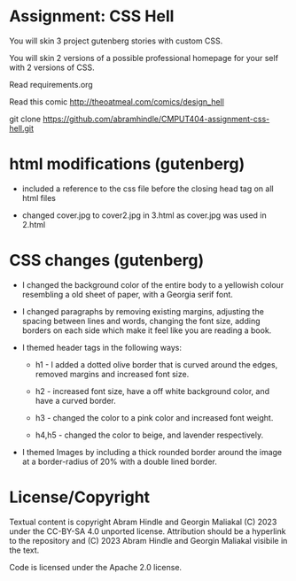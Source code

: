 Assignment: CSS Hell
====================

You will skin 3 project gutenberg stories with custom CSS.

You will skin 2 versions of a possible professional homepage for your
self with 2 versions of CSS.

Read requirements.org

Read this comic http://theoatmeal.com/comics/design_hell

git clone https://github.com/abramhindle/CMPUT404-assignment-css-hell.git

# html modifications (gutenberg)

* included a reference to the css file before the closing head tag on all html files

* changed cover.jpg to cover2.jpg in 3.html as cover.jpg was used in 2.html


# CSS changes (gutenberg)

* I changed the background color of the entire body to a yellowish colour resembling a old sheet of paper, with a Georgia serif font.

* I changed paragraphs by removing existing margins, adjusting the spacing between lines and words, changing the font size, adding borders on each side which make it feel like you are reading a book.

* I themed header tags in the following ways:
    * h1 - I added a dotted olive border that is curved around the edges, removed margins and increased font size.

    * h2 - increased font size, have a off white background color, and have a curved border.

    * h3 - changed the color to a pink color and increased font weight.

    * h4,h5 - changed the color to beige, and lavender respectively.

* I themed Images by including a thick rounded border around the image at a border-radius of 20% with a double lined border.

License/Copyright
=================
Textual content is copyright Abram Hindle and Georgin Maliakal (C) 2023 under the CC-BY-SA
4.0 unported license. Attribution should be a hyperlink to the
repository and (C) 2023 Abram Hindle and Georgin Maliakal visibile in the text.

Code is licensed under the Apache 2.0 license.
